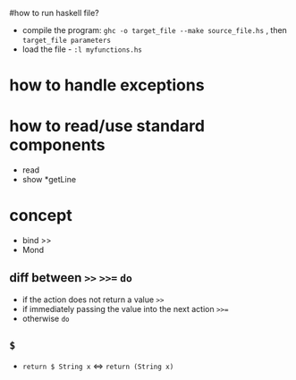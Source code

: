 #how to run haskell file?
* compile the program: `ghc -o target_file --make source_file.hs` , then `target_file parameters`
*  load the file - `:l myfunctions.hs`


# how to handle exceptions


# how to read/use standard components
* read
* show
*getLine


# concept
* bind >>
* Mond


## diff between `>>` `>>=` `do`
* if the action does not return a value  `>>`
* if immediately passing the value into the next action `>>=`
* otherwise `do`

## `$`

* `return $ String x` <=> `return (String x)`
